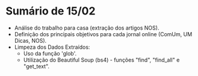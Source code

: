 # Sumário de 15/02 
* Análise do trabalho para casa (extração dos artigos NOS).
* Definição dos principais objetivos para cada jornal online (ComUm, UM Dicas, NOS).
* Limpeza dos Dados Extraídos:
    * Uso da função 'glob'.
    * Utilização do Beautiful Soup (bs4) - funções "find", "find_all" e "get_text".
